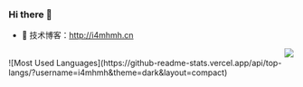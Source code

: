 ### Hi there  🌅
- :orange_book: 技术博客：http://i4mhmh.cn
 

<img align="right" src="https://github-readme-stats.vercel.app/api?username=i4mhmh&show_icons=true&icon_color=CE1D2D&text_color=718096&bg_color=ffffff&hide_title=true" />

<br>
![Most Used Languages](https://github-readme-stats.vercel.app/api/top-langs/?username=i4mhmh&theme=dark&layout=compact)
